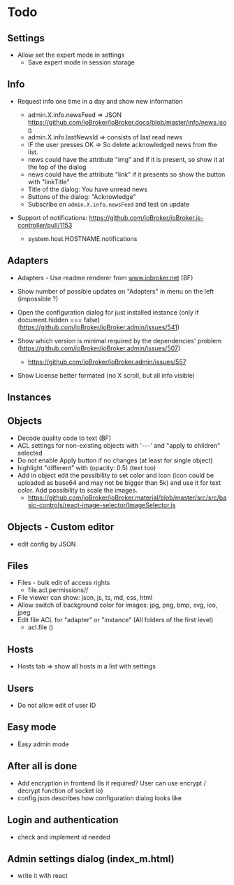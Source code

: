 # Todo

## Settings
- Allow set the expert mode in settings
  - Save expert mode in session storage
  
## Info
- Request info one time in a day and show new information
  - admin.X.info.newsFeed => JSON https://github.com/ioBroker/ioBroker.docs/blob/master/info/news.json
  - admin.X.info.lastNewsId => consists of last read news
  - IF the user presses OK => So delete acknowledged news from the list.
  - news could have the attribute "img" and if it is present, so show it at the top of the dialog
  - news could have the attribute "link" if it presents so show the button with "linkTitle"
  - Title of the dialog: You have unread news
  - Buttons of the dialog: "Acknowledge"
  - Subscribe on `admin.X.info.newsFeed` and test on update

- Support of notifications: https://github.com/ioBroker/ioBroker.js-controller/pull/1153 
  - system.host.HOSTNAME.notifications

## Adapters
- Adapters - Use readme renderer from www.iobroker.net (BF)
- Show number of possible updates on "Adapters" in menu on the left (impossible ?)
- Open the configuration dialog for just installed instance (only if document.hidden === false) (https://github.com/ioBroker/ioBroker.admin/issues/541)
- Show which version is minimal required by the dependencies' problem (https://github.com/ioBroker/ioBroker.admin/issues/507)
  - https://github.com/ioBroker/ioBroker.admin/issues/557

- Show License better formated (no X scroll, but all info visible)  

## Instances
## Objects
- Decode quality code to text (BF)
- ACL settings for non-existing objects with '---' and "apply to children" selected
- Do not enable Apply button if no changes (at least for single object)
- highlight "different" with (opacity: 0.5) (text too)
- Add in object edit the possibility to set color and icon (icon could be uploaded as base64 and may not be bigger than 5k) and use it for text color. Add possibility to scale the images.
  - https://github.com/ioBroker/ioBroker.material/blob/master/src/src/basic-controls/react-image-selector/ImageSelector.js
## Objects - Custom editor
- edit config by JSON
## Files
- Files - bulk edit of access rights
  - file.acl.permissions//
- File viewer can show: json, js, ts, md, css, html
- Allow switch of background color for images: jpg, png, bmp, svg, ico, jpeg
- Edit file ACL for "adapter" or "instance" (All folders of the first level)
  -  acl.file ()

  
## Hosts  
- Hosts tab => show all hosts in a list with settings

## Users
- Do not allow edit of user ID

## Easy mode
- Easy admin mode

## After all is done
- Add encryption in frontend (Is it required? User can use encrypt / decrypt function of socket io)
- config.json describes how configuration dialog looks like

## Login and authentication
- check and implement id needed

## Admin settings dialog (index_m.html)
- write it with react